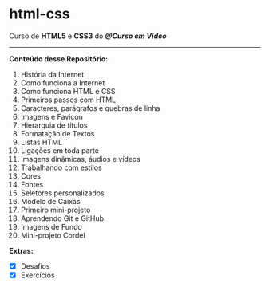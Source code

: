 # html-css
 Curso de **HTML5** e **CSS3** do **_@Curso em Video_**

---

 **Conteúdo desse Repositório:**
 
 1. História da Internet
 2. Como funciona a Internet
 3. Como funciona HTML e CSS
 4. Primeiros passos com HTML
 5. Caracteres, parágrafos e quebras de linha
 6. Imagens e Favicon
 7. Hierarquia de títulos
 8. Formatação de Textos
 9. Listas HTML
 10. Ligações em toda parte
 11. Imagens dinâmicas, áudios e vídeos
 12. Trabalhando com estilos
 13. Cores
 14. Fontes
 15. Seletores personalizados
 16. Modelo de Caixas
 17. Primeiro mini-projeto
 18. Aprendendo Git e GitHub
 19. Imagens de Fundo
 20. Mini-projeto Cordel
 
 **Extras:**
 
 - [x] Desafios
 - [x] Exercícios

